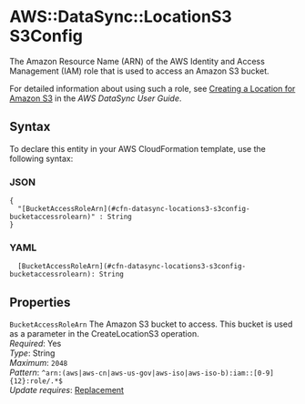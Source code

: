 # AWS::DataSync::LocationS3 S3Config<a name="aws-properties-datasync-locations3-s3config"></a>

The Amazon Resource Name \(ARN\) of the AWS Identity and Access Management \(IAM\) role that is used to access an Amazon S3 bucket\.

For detailed information about using such a role, see [Creating a Location for Amazon S3](https://docs.aws.amazon.com/datasync/latest/userguide/working-with-locations.html#create-s3-location) in the *AWS DataSync User Guide*\.

## Syntax<a name="aws-properties-datasync-locations3-s3config-syntax"></a>

To declare this entity in your AWS CloudFormation template, use the following syntax:

### JSON<a name="aws-properties-datasync-locations3-s3config-syntax.json"></a>

```
{
  "[BucketAccessRoleArn](#cfn-datasync-locations3-s3config-bucketaccessrolearn)" : String
}
```

### YAML<a name="aws-properties-datasync-locations3-s3config-syntax.yaml"></a>

```
  [BucketAccessRoleArn](#cfn-datasync-locations3-s3config-bucketaccessrolearn): String
```

## Properties<a name="aws-properties-datasync-locations3-s3config-properties"></a>

`BucketAccessRoleArn`  <a name="cfn-datasync-locations3-s3config-bucketaccessrolearn"></a>
The Amazon S3 bucket to access\. This bucket is used as a parameter in the CreateLocationS3 operation\.   
*Required*: Yes  
*Type*: String  
*Maximum*: `2048`  
*Pattern*: `^arn:(aws|aws-cn|aws-us-gov|aws-iso|aws-iso-b):iam::[0-9]{12}:role/.*$`  
*Update requires*: [Replacement](https://docs.aws.amazon.com/AWSCloudFormation/latest/UserGuide/using-cfn-updating-stacks-update-behaviors.html#update-replacement)